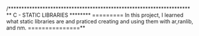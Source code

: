 /********************************************************************* ** C - STATIC LIBRARIES ******** ========= In this project, I learned what static libraries are and praticed creating and using them with ar,ranlib, and nm. ===============**

